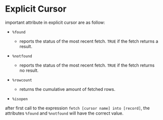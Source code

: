 # Explicit Cursor

important attribute in explicit cursor are as follow:

- `%found`
  - reports the status of the most recent fetch. `TRUE` if the fetch returns a result.

- `%notfound`
  - reports the status of the most recent fetch. `TRUE` if the fetch returns no result.

- `%rowcount`
  - returns the cumulative amount of fetched rows. 

- `%isopen`



after first call to the expression `fetch [cursor name] into [record]`, the attributes `%found` and `%notfound` will have the correct value. 